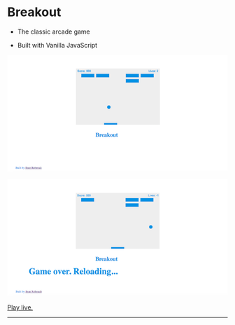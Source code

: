 # Breakout

- The classic arcade game

- Built with Vanilla JavaScript

![game](/play.png)

![over](/game.png)

[Play live.](https://mybreakoutgame.netlify.com/)

---
